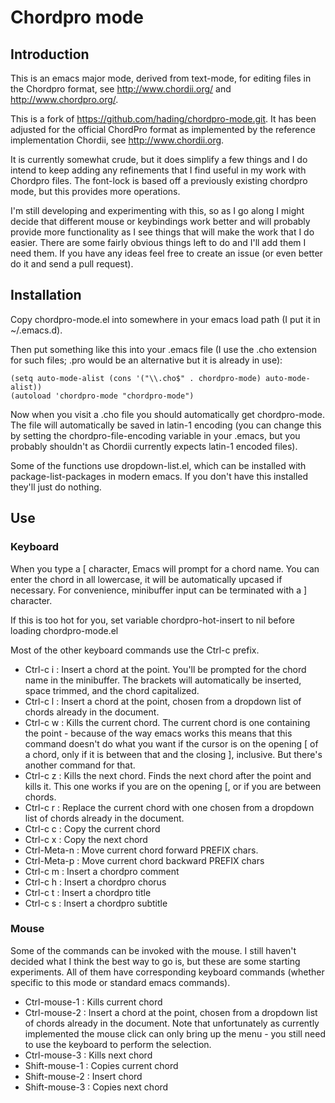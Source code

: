 # Chordpro mode #

## Introduction ##

This is an emacs major mode, derived from text-mode, for editing files
in the Chordpro format, see
<http://www.chordii.org/> and <http://www.chordpro.org/>.

This is a fork of <https://github.com/hading/chordpro-mode.git>.
It has been adjusted for the official ChordPro format as implemented
by the reference implementation Chordii, see
<http://www.chordii.org>.

It is currently somewhat crude, but it does simplify a few things and
I do intend to keep adding any refinements that I find useful in my
work with Chordpro files. The font-lock is based off a previously
existing chordpro mode, but this provides more operations.

I'm still developing and experimenting with this, so as I go along I
might decide that different mouse or keybindings work better and will
probably provide more functionality as I see things that will make the
work that I do easier. There are some fairly obvious things left to do
and I'll add them I need them. If you have any ideas feel free to
create an issue (or even better do it and send a pull request).

## Installation ##

Copy chordpro-mode.el into somewhere in your emacs load path (I put it
in ~/.emacs.d).

Then put something like this into your .emacs file (I use the .cho
extension for such files; .pro would be an alternative but it is
already in use):

    (setq auto-mode-alist (cons '("\\.cho$" . chordpro-mode) auto-mode-alist))
    (autoload 'chordpro-mode "chordpro-mode")

Now when you visit a .cho file you should automatically get
chordpro-mode. The file will automatically be saved in latin-1
encoding (you can change this by setting the chordpro-file-encoding
variable in your .emacs, but you probably shouldn't as Chordii
currently expects latin-1 encoded files).

Some of the functions use dropdown-list.el, which can be installed
with package-list-packages in modern emacs. If you don't have this
installed they'll just do nothing.

## Use ##

### Keyboard ###

When you type a [ character, Emacs will prompt for a chord name. You
can enter the chord in all lowercase, it will be automatically upcased
if necessary. For convenience, minibuffer input can be terminated with
a ] character.

If this is too hot for you, set variable chordpro-hot-insert to nil
before loading chordpro-mode.el

Most of the other keyboard commands use the Ctrl-c prefix.

* Ctrl-c i : Insert a chord at the point. You'll be prompted for the
  chord name in the minibuffer. The brackets will automatically be
  inserted, space trimmed, and the chord capitalized.
* Ctrl-c l : Insert a chord at the point, chosen from a dropdown list
  of chords already in the document.
* Ctrl-c w : Kills the current chord. The current chord is one
  containing the point - because of the way emacs works this means
  that this command doesn't do what you want if the cursor is on the
  opening [ of a chord, only if it is between that and the closing ],
  inclusive. But there's another command for that.
* Ctrl-c z : Kills the next chord. Finds the next chord after the
  point and kills it. This one works if you are on the opening
  [, or if you are between chords.
* Ctrl-c r : Replace the current chord with one chosen from a dropdown
  list of chords already in the document.
* Ctrl-c c : Copy the current chord
* Ctrl-c x : Copy the next chord
* Ctrl-Meta-n : Move current chord forward PREFIX chars. 
* Ctrl-Meta-p : Move current chord backward PREFIX chars
* Ctrl-c m : Insert a chordpro comment
* Ctrl-c h : Insert a chordpro chorus
* Ctrl-c t : Insert a chordpro title
* Ctrl-c s : Insert a chordpro subtitle

### Mouse ###

Some of the commands can be invoked with the mouse. I still haven't
decided what I think the best way to go is, but these are some starting
experiments. All of them have corresponding keyboard commands (whether
specific to this mode or standard emacs commands).

* Ctrl-mouse-1 : Kills current chord
* Ctrl-mouse-2 : Insert a chord at the point, chosen from a dropdown list
  of chords already in the document. Note that unfortunately as currently
  implemented the mouse click can only bring up the menu - you still need
  to use the keyboard to perform the selection.
* Ctrl-mouse-3 : Kills next chord
* Shift-mouse-1 : Copies current chord
* Shift-mouse-2 : Insert chord
* Shift-mouse-3 : Copies next chord


